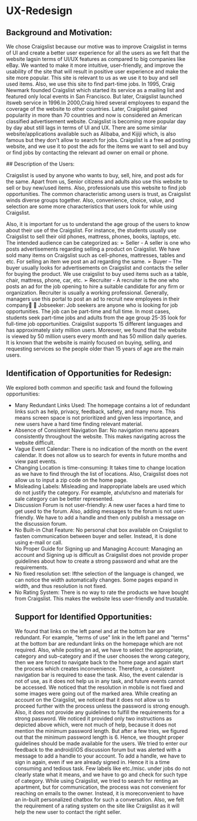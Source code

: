 # UX-Redesign

## Background and Motivation:
<p>We chose Craigslist because our motive was to improve Craigslist in terms of UI and create a better user experience for
all the users as we felt that the website lagsin terms of UI/UX features as compared to big companies like eBay. We wanted
to make it more intuitive, user-friendly, and improve the usability of the site that will result in positive user experience and
make the site more popular. This site is relevant to us as we use it to buy and sell used items. Also, we use this site to find
part-time jobs. In 1995, Craig Newmark founded Craigslist which started its service as a mailing list and featured only
local events in San Francisco. But later, Craigslist launched itsweb service in 1996.In 2000,Craig hired several employees
to expand the coverage of the website to other countries. Later, Craigslist gained popularity in more than 70 countries and
now is considered an American classified advertisement website. Craigslist is becoming more popular day by day abut
still lags in terms of UI and UX. There are some similar website/applications available such as Alibaba, and Kijiji which,
is also famous but they don't allow to search for jobs. Craigslist is a free ad posting website, and we use it to post the ads
for the items we want to sell and buy or find jobs by contacting the relevant ad owner on email or phone.</p>
## Description of the Users:
<p> Craigslist is used by anyone who wants to buy, sell, hire, and post ads for the same. Apart from us, Senior citizens and
adults also use this website to sell or buy new/used items. Also, professionals use this website to find job opportunities.
The common characteristic among users is trust, as Craigslist winds diverse groups together. Also, convenience, choice,
value, and selection are some more characteristics that users look for while using Craigslist.

Also, it is important for us to understand the age group of the users to know about their use of the Craigslist. For instance,
the students usually use Craigslist to sell their old phones, mattress, phones, books, laptops, etc.
The intended audience can be categorized as:
➢ Seller - A seller is one who posts advertisements regarding selling a product on Craigslist. We have sold many
items on Craigslist such as cell-phones, mattresses, tables and etc. For selling an item we post an ad regarding the
same.
➢ Buyer – The buyer usually looks for advertisements on Craigslist and contacts the seller for buying the product.
We use craigslist to buy used items such as a table, chair, mattress, phone, car, etc.
➢ Recruiter - A recruiter is the one who posts an ad for the job opening to hire a suitable candidate for any firm or
organization. Recruiter is usually a working professional. Generally, managers use this portal to post an ad to
recruit new employees in their company
➢ Jobseeker: Job seekers are anyone who is looking for job opportunities. The job can be part-time and full time. In most
cases, students seek part-time jobs and adults from the age group 25-35 look for full-time job opportunities.
Craigslist supports 15 different languages and has approximately sixty million users. Moreover, we found that the website is
viewed by 50 million users every month and has 50 million daily queries. It is known that the website is mainly focused on
buying, selling, and requesting services so the people older than 15 years of age are the main users.</p>

## Identification of Opportunities for Redesign:
<p>
We explored both common and specific task and found the following opportunities:
  <ul>
    <li>
Many Redundant Links Used: The homepage contains a lot of redundant links such as help, privacy, feedback,
safety, and many more. This means screen space is not prioritized and given less importance, and new users have
      a hard time finding relevant material.</li>
<li>
 Absence of Consistent Navigation Bar: No navigation menu appears consistently throughout the website. This
  makes navigating across the website difficult.</li>
    <li>
Vague Event Calendar: There is no indication of the month on the event calendar. It does not allow us to search
      for events in future months and view past events.</li>
<li>Changing Location is time-consuming: It takes time to change location as we have to find through the list of
  locations. Also, Craigslist does not allow us to input a zip code on the home page.</li>
<li>Misleading Labels: Misleading and inappropriate labels are used which do not justify the category. For example,
  atv/utv/sno and materials for sale category can be better represented.</li>
<li>Discussion Forum is not user-friendly: A new user faces a hard time to get used to the forum. Also, adding
messages to the forum is not user-friendly. We have to add a handle and then only publish a message on the
discussion forum.</li>
<li> No Built-in Chat Feature: No personal chat box available on Craigslist to fasten communication between buyer
and seller. Instead, it is done using e-mail or call.</li
<li>No Proper Guide for Signing up and Managing Account: Managing an account and Signing up is difficult as
Craigslist does not provide proper guidelines about how to create a strong password and what are the
  requirements.</li>
<li>No fixed resolution set: Ifthe selection of the language is changed, we can notice the width automatically changes.
  Some pages expand in width, and thus resolution is not fixed.</li>
    <li>
No Rating System: There is no way to rate the products we have bought from Craigslist. This makes the website
less user-friendly and trustable.</li>
  </p>
  
## Support for Identified Opportunities:
<p>
  We found that links on the left panel and at the bottom bar are redundant. For example, "terms of use" link in the left
panel and "terms" at the bottom bar are redundant links on the homepage which are not required. Also, while posting an
ad, we have to select the appropriate, category and sub-category and if the user chooses the wrong category, then we
are forced to navigate back to the home page and again start the process which creates inconvenience. Therefore, a
consistent navigation bar is required to ease the task. Also, the event calendar is not of use, as it does not help us in any
task, and future events cannot be accessed. We noticed that the resolution in mobile is not fixed and some images were
going out of the marked area.
While creating an account on the Craigslist, we noticed that it does not allow us to proceed further with the process
unless the password is strong enough. Also, it does not provide any guidelines to fulfill the requirements for a strong
password. We noticed it provided only two instructions as depicted above which, were not much of help, because it
does not mention the minimum password length. But after a few tries, we figured out that the minimum password length
is 6. Hence, we thought proper guidelines should be made available for the users. We tried to enter our feedback to the
android/iOS discussion forum but was alerted with a message to add a handle to your account. To add a handle, we have
to sign in again, even if we are already signed in. Hence it is a time consuming and tedious task. Few labels like etc./misc.
under jobs do not clearly state what it means, and we have to go and check for such type of category.
While using Craigslist, we tried to search for renting an apartment, but for communication, the process was not
convenient for reaching on emails to the owner. Instead, it is moreconvenient to have an in-built personalized chatbox
for such a conversation. Also, we felt the requirement of a rating system on the site like Craigslist as it will help the new
user to contact the right seller. </p>
